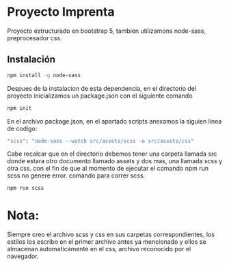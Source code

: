 # Proyecto Imprenta
Proyecto estructurado en bootstrap 5, tambien utilizamons node-sass, preprocesador css.
## Instalación
```sh
npm install -g node-sass
```
Despues de la instalacion de esta dependencia, en el directorio del proyecto inicializamos un package.json con el siguiente comando
```sh
npm init
```
En el archivo package.json, en el apartado scripts anexamos la siguien linea de codigo:
```sh
"scss": "node-sass --watch src/assets/scss -o src/assets/css"
```
Cabe recalcar que en el directorio debemos tener una carpeta llamada src donde estara otro documento llamado assets y dos mas, una llamada scss y otra css. con el fin de que al momento de ejecutar el comando npm run scss no genere error.
comando para correr scss. 
```sh
npm run scss
```
# Nota:
Siempre creo el archivo scss y css en sus carpetas correspondientes, los estilos los escribo en el primer archivo antes ya mencionado y ellos se almacenan automaticamente en el css, archivo reconocido por el navegador.








